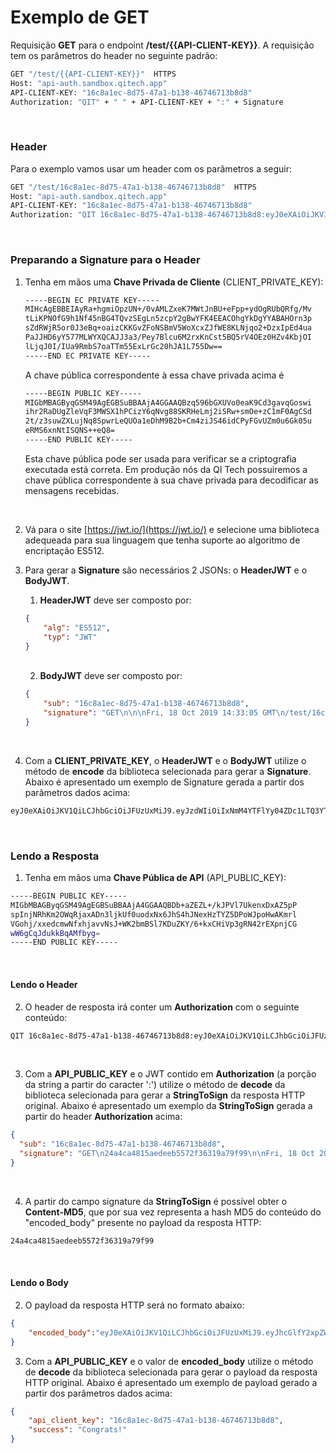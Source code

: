 # Exemplo de GET

Requisição **GET** para o endpoint **/test/{{API-CLIENT-KEY}}**. A requisição tem os
parâmetros do header no seguinte padrão:

```bash
GET "/test/{{API-CLIENT-KEY}}"  HTTPS
Host: "api-auth.sandbox.qitech.app"
API-CLIENT-KEY: "16c8a1ec-8d75-47a1-b138-46746713b8d8"
Authorization: "QIT" + " " + API-CLIENT-KEY + ":" + Signature
```
<br>

### Header
Para o exemplo vamos usar um header com os parâmetros a seguir:

```bash
GET "/test/16c8a1ec-8d75-47a1-b138-46746713b8d8"  HTTPS
Host: "api-auth.sandbox.qitech.app"
API-CLIENT-KEY: "16c8a1ec-8d75-47a1-b138-46746713b8d8"
Authorization: "QIT 16c8a1ec-8d75-47a1-b138-46746713b8d8:eyJ0eXAiOiJKV1QiLCJhbGciOiJFUzUxMiJ9.eyJzdWIiOiIxNmM4YTFlYy04ZDc1LTQ3YTEtYjEzOC00Njc0NjcxM2I4ZDgiLCJzaWduYXR1cmUiOiJHRVRcblxuXG5GcmksIDE4IE9jdCAyMDE5IDE0OjMzOjA1IEdNVFxuL3Rlc3QvMTZjOGExZWMtOGQ3NS00N2ExLWIxMzgtNDY3NDY3MTNiOGQ4In0.AMhEw4ZyYmjOPTi_awjzCOcDeSRLb1p5gsrbqlP9QR3FdHe9y1Q3ORoXBLjJAFtt5tGTJ2dFzeTmzbldOB_JRSwbAJ5b7qV78dpMky_IjyKFtg_o3xofb0NsUFIX8QYnKMoOwL5RON8BRRKzv6DTS3MRa9rzi_LUIUPibZ5VtSREKbsE
```
<br>

### Preparando a Signature para o Header

1. Tenha em mãos uma **Chave Privada de Cliente** (CLIENT_PRIVATE_KEY):
    ```bash
    -----BEGIN EC PRIVATE KEY-----
    MIHcAgEBBEIAyRa+hgmiOpzUN+/0vAMLZxeK7MWtJnBU+eFpp+ydOgRUbQRfg/Mv
    tLiKPNOfG9h1Nf45nBG4TQvzSEgLn5zcpY2gBwYFK4EEACOhgYkDgYYABAHOrn3p
    sZdRWjR5or0J3eBq+oaizCKKGvZFoNSBmV5WoXcxZJfWE8KLNjqo2+DzxIpEd4ua
    PaJJHD6yY577MLWYXQCAJJ3a3/Pey7Blcu6M2rxKnCst5BQ5rV4OEz0HZv4KbjOI
    lLjqJ0I/IUa9RmbS7oaTTm55ExLrGc20hJA1L755Dw==
    -----END EC PRIVATE KEY-----
    ```
    
    A chave pública correspondente à essa chave privada acima é
    
    ```bash
    -----BEGIN PUBLIC KEY-----
    MIGbMBAGByqGSM49AgEGBSuBBAAjA4GGAAQBzq596bGXUVo0eaK9Cd3gavqGoswi
    ihr2RaDUgZleVqF3MWSX1hPCizY6qNvg88SKRHeLmj2iSRw+smOe+zC1mF0AgCSd
    2t/z3suwZXLujNq8SpwrLeQUOa1eDhM9B2b+Cm4ziJS46idCPyFGvUZm0u6Gk05u
    eRMS6xnNtISQNS++eQ8=
    -----END PUBLIC KEY-----
    ```
    Esta chave pública pode ser usada para verificar se a criptografia executada está correta. Em produção nós da QI Tech possuiremos a chave pública correspondente à sua chave privada para decodificar as mensagens recebidas.
    
    <br>

2. Vá para o site [https://jwt.io/](https://jwt.io/) e selecione uma
   biblioteca adequeada para sua linguagem que tenha suporte ao
   algoritmo de encriptação ES512.

3. Para gerar a **Signature** são necessários 2 JSONs: o **HeaderJWT** e
   o **BodyJWT**.
    1. **HeaderJWT** deve ser composto por:
    ```json
    {
        "alg": "ES512",
        "typ": "JWT"
    }
    ```
    <br>

    2. **BodyJWT** deve ser composto por:
    ```json
    {
        "sub": "16c8a1ec-8d75-47a1-b138-46746713b8d8",
        "signature": "GET\n\n\nFri, 18 Oct 2019 14:33:05 GMT\n/test/16c8a1ec-8d75-47a1-b138-46746713b8d8"
    }
    ```
    <br>

4. Com a **CLIENT_PRIVATE_KEY**, o **HeaderJWT** e o **BodyJWT** utilize
   o método de **encode** da biblioteca selecionada para gerar a
   **Signature**. Abaixo é apresentado um exemplo de Signature gerada a
   partir dos parâmetros dados acima:
```bash
eyJ0eXAiOiJKV1QiLCJhbGciOiJFUzUxMiJ9.eyJzdWIiOiIxNmM4YTFlYy04ZDc1LTQ3YTEtYjEzOC00Njc0NjcxM2I4ZDgiLCJzaWduYXR1cmUiOiJHRVRcblxuXG5GcmksIDE4IE9jdCAyMDE5IDE0OjMzOjA1IEdNVFxuL3Rlc3QvMTZjOGExZWMtOGQ3NS00N2ExLWIxMzgtNDY3NDY3MTNiOGQ4In0.AMhEw4ZyYmjOPTi_awjzCOcDeSRLb1p5gsrbqlP9QR3FdHe9y1Q3ORoXBLjJAFtt5tGTJ2dFzeTmzbldOB_JRSwbAJ5b7qV78dpMky_IjyKFtg_o3xofb0NsUFIX8QYnKMoOwL5RON8BRRKzv6DTS3MRa9rzi_LUIUPibZ5VtSREKbsE
```
<br>

### Lendo a Resposta

1. Tenha em mãos uma **Chave Pública de API** (API_PUBLIC_KEY):
```bash
-----BEGIN PUBLIC KEY-----
MIGbMBAGByqGSM49AgEGBSuBBAAjA4GGAAQBDb+aZEZL+/kJPVl7UkenxDxAZ5pP
spInjNRhKm2OWqRjaxADn3ljkUf0uodxNx6JhS4hJNexHzTYZ5DPoWJpoHwAKmrl
VGohj/xxedcmwNfxhjavvNsJ+WK2bmBSl7KDuZKY/6+kxCHiVp3gRN42rEXpnjCG
wW6gCqJdukkBqAMfbyg=
-----END PUBLIC KEY-----
```
<br>

#### Lendo o Header

2. O header de resposta irá conter um **Authorization** com o seguinte conteúdo:

```bash
QIT 16c8a1ec-8d75-47a1-b138-46746713b8d8:eyJ0eXAiOiJKV1QiLCJhbGciOiJFUzUxMiJ9.eyJzdWIiOiIxNmM4YTFlYy04ZDc1LTQ3YTEtYjEzOC00Njc0NjcxM2I4ZDgiLCJzaWduYXR1cmUiOiJHRVRcbjI0YTRjYTQ4MTVhZWRlZWI1NTcyZjM2MzE5YTc5Zjk5XG5cbkZyaSwgMTggT2N0IDIwMTkgMTQ6MzM6MDUgR01UXG4vdGVzdC8xNmM4YTFlYy04ZDc1LTQ3YTEtYjEzOC00Njc0NjcxM2I4ZDgifQ.ANbpWxXH7uX0oB9hUA7rlqzpxXqFhOXg5wdMUob-0EonQclRu2dUX8L1Qukrf0Y4dBTBtITuvxvx2QyR3rfT7tAIActdKzIxwLXYJsQatJ2y1_Q1ZLaKqDNpFEQ8D_qayEcb4aYekAjpV2Ya65Y51pUnvc1YfJ_TJ-6QmUqfEF1roIcm
```
<br>

3. Com a **API_PUBLIC_KEY** e o JWT contido em **Authorization** (a porção
da string a partir do caracter ':') utilize o método de **decode** da
biblioteca selecionada para gerar a **StringToSign** da resposta HTTP
original. Abaixo é apresentado um exemplo da **StringToSign** gerada a partir do
header **Authorization** acima:

```json
{
  "sub": "16c8a1ec-8d75-47a1-b138-46746713b8d8",
  "signature": "GET\n24a4ca4815aedeeb5572f36319a79f99\n\nFri, 18 Oct 2019 14:33:05 GMT\n/test/16c8a1ec-8d75-47a1-b138-46746713b8d8"
}
```
<br> 

4. A partir do campo signature da **StringToSign** é possível obter o
   **Content-MD5**, que por sua vez representa a hash MD5 do conteúdo do
   "encoded_body" presente no payload da resposta HTTP:

```bash
24a4ca4815aedeeb5572f36319a79f99
```
<br>

#### Lendo o Body

2. O payload da resposta HTTP será no formato abaixo:
```json
{
    "encoded_body":"eyJ0eXAiOiJKV1QiLCJhbGciOiJFUzUxMiJ9.eyJhcGlfY2xpZW50X2tleSI6IjE2YzhhMWVjLThkNzUtNDdhMS1iMTM4LTQ2NzQ2NzEzYjhkOCIsInN1Y2Nlc3MiOiJDb25ncmF0cyEifQ.APX7cAcrNSS1Qon14pUTmTMnj1aQHuYLMSPGp1km5-ExsiwR5zhLFnIRVPSEuwydacn4wDW__tGyuJozSC5leVRsAX7quEqboBCVT85N_2j4kbO6j3TVD_WtH98e2z5hKijLVoav2Q41JoA5MvV346TCwLbJlQgjI9XplH9AxUGjcpXT", 
}
```

3. Com a **API_PUBLIC_KEY** e o valor de **encoded_body** utilize o
   método de **decode** da biblioteca selecionada para gerar o payload
   da resposta HTTP original. Abaixo é apresentado um exemplo de payload
   gerado a partir dos parâmetros dados acima:
```json
{
    "api_client_key": "16c8a1ec-8d75-47a1-b138-46746713b8d8",
    "success": "Congrats!"
}
```